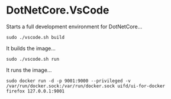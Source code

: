 # DotNetCore.VsCode

Starts a full development environment for DotNetCore...

```
sudo ./vscode.sh build
```
It builds the image...
```
sudo ./vscode.sh run
```
It runs the image...

```
sudo docker run -d -p 9001:9000 --privileged -v /var/run/docker.sock:/var/run/docker.sock uifd/ui-for-docker
firefox 127.0.0.1:9001
```

